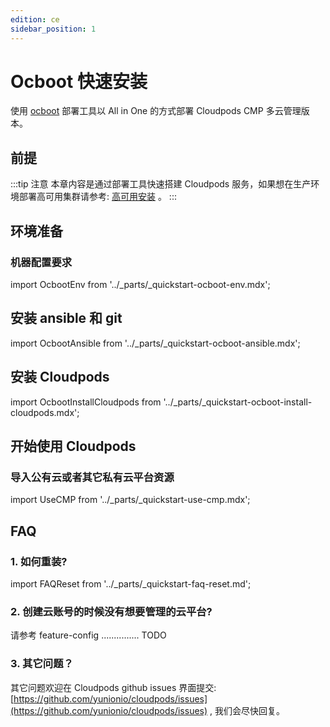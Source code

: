```yaml
---
edition: ce
sidebar_position: 1
---
```


# Ocboot 快速安装

使用 [ocboot](https://github.com/yunionio/ocboot) 部署工具以 All in One 的方式部署 Cloudpods CMP 多云管理版本。

## 前提

:::tip 注意
本章内容是通过部署工具快速搭建 Cloudpods 服务，如果想在生产环境部署高可用集群请参考: [高可用安装](../../setup/ha-ce/) 。
:::

## 环境准备

### 机器配置要求

import OcbootEnv from '../_parts/_quickstart-ocboot-env.mdx';

<OcbootEnv />

## 安装 ansible 和 git

import OcbootAnsible from '../_parts/_quickstart-ocboot-ansible.mdx';

<OcbootAnsible />

## 安装 Cloudpods

import OcbootInstallCloudpods from '../_parts/_quickstart-ocboot-install-cloudpods.mdx';

<OcbootInstallCloudpods productVersion="cmp" />


## 开始使用 Cloudpods

### 导入公有云或者其它私有云平台资源

import UseCMP from '../_parts/_quickstart-use-cmp.mdx';

<UseCMP />

## FAQ


### 1. 如何重装?

import FAQReset from '../_parts/_quickstart-faq-reset.md';

<FAQReset />

### 2. 创建云账号的时候没有想要管理的云平台?

请参考 feature-config  ............... TODO

### 3. 其它问题？

其它问题欢迎在 Cloudpods github issues 界面提交: [https://github.com/yunionio/cloudpods/issues](https://github.com/yunionio/cloudpods/issues) , 我们会尽快回复。
